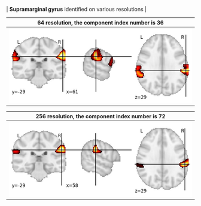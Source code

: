 


| **Supramarginal gyrus** identified on various resolutions |

| 64 resolution, the component index number is 36|  
|:---:|  
| ![Component 64](../64/final/36.jpg "From component 64: Supramarginal gyrus") |

| 256 resolution, the component index number is 72|  
|:---:|  
| ![Component 256](../256/final/72.jpg "From component 256: Supramarginal gyrus") |